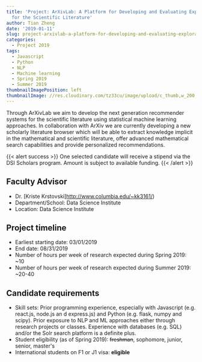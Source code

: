```yaml
---
title: 'Project: ArXivLab: A Platform for Developing and Evaluating Exploratory Tools
  for the Scientific Literature'
author: Tian Zheng
date: '2019-01-11'
slug: project-arxivlab-a-platform-for-developing-and-evaluating-exploratory-tools-for-the-scientific-literature
categories:
  - Project 2019
tags:
  - Javascript
  - Python
  - NLP
  - Machine learning
  - Spring 2019
  - Summer 2019
thumbnailImagePosition: left
thumbnailImage: //res.cloudinary.com/tz33cu/image/upload/c_thumb,w_200,g_face/v1547220330/download_quggih.png
---
```

Through ArXivLab we aim to develop the next generation recommender systems for the scientific literature using statistical machine learning approaches. In collaboration with ArXiv we are currently developing a new scholarly literature browser which will be able to extract knowledge implicit in the mathematical and scientific literature, offer advanced mathematical search capabilities and provide personalized recommendations.

<!--more-->

{{< alert success >}}
One selected candidate will receive a stipend via the DSI Scholars program. Amount is subject to available funding. 
{{< /alert >}}

## Faculty Advisor
+ Dr. [Kriste Krstovski]http://www.columbia.edu/~kk3161/)
+ Department/School: Data Science Institute
+ Location: Data Science Institute

## Project timeline
+ Earliest starting date: 03/01/2019
+ End date: 08/31/2019
+ Number of hours per week of research expected during Spring 2019: ~10
+ Number of hours per week of research expected during Summer 2019: ~20-40

## Candidate requirements
+ Skill sets: Prior programming experience, especially with Javascript (e.g. react.js, node.js an d express.js) and Python (e.g. flask, numpy and scipy). Prior exposure to NLP and ML approaches either through research projects or classes. Experience with databases (e.g. SQL) and/or the Solr search platform is a definite plus.
+ Student eligibility  (as of Spring 2019): ~~freshman~~, sophomore, junior, senior, master's
+ International students on F1 or J1 visa: **eligible**